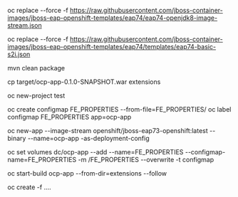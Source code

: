 oc replace --force -f https://raw.githubusercontent.com/jboss-container-images/jboss-eap-openshift-templates/eap74/eap74-openjdk8-image-stream.json

oc replace --force -f https://raw.githubusercontent.com/jboss-container-images/jboss-eap-openshift-templates/eap74/templates/eap74-basic-s2i.json

mvn clean package

cp target/ocp-app-0.1.0-SNAPSHOT.war extensions

oc new-project test

oc create configmap FE_PROPERTIES --from-file=FE_PROPERTIES/
oc label configmap FE_PROPERTIES app=ocp-app

oc new-app --image-stream openshift/jboss-eap73-openshift:latest --binary --name=ocp-app -as-deployment-config

oc set volumes dc/ocp-app --add --name=FE_PROPERTIES --configmap-name=FE_PROPERTIES -m /FE_PROPERTIES --overwrite -t configmap

oc start-build ocp-app --from-dir=extensions --follow

oc create -f ....
